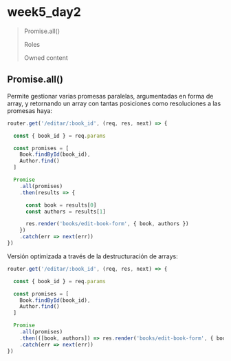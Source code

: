 # week5_day2
>Promise.all()
>
> Roles
>
> Owned content

## Promise.all()

Permite gestionar varias promesas paralelas, argumentadas en forma de array, y retornando un array con tantas posiciones como resoluciones a las promesas haya:

````javascript
router.get('/editar/:book_id', (req, res, next) => {

  const { book_id } = req.params

  const promises = [
    Book.findById(book_id),
    Author.find()
  ]

  Promise
    .all(promises)
    .then(results => {

      const book = results[0]
      const authors = results[1]

      res.render('books/edit-book-form', { book, authors })
    })
    .catch(err => next(err))
})
````

Versión optimizada a través de la destructuración de arrays:

````javascript
router.get('/editar/:book_id', (req, res, next) => {

  const { book_id } = req.params

  const promises = [
    Book.findById(book_id),
    Author.find()
  ]

  Promise
    .all(promises)
    .then(([book, authors]) => res.render('books/edit-book-form', { book, authors }))
    .catch(err => next(err))
})
````

